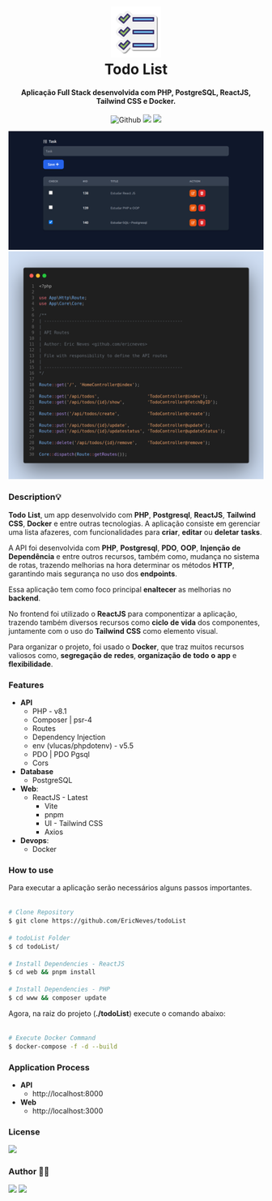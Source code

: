 <h1 align="center">
  <br />
  <img src=".github/favicon.png">
  <br />
  Todo List
  <br />
</h1>

<h4 align="center">
  Aplicação Full Stack desenvolvida com PHP, PostgreSQL, ReactJS, Tailwind CSS e Docker.
</h4> 

<p align="center">
  <img src="https://img.shields.io/github/last-commit/ericneves/todoList?style=flat-square&logo=github&logoColor=%23dddddd&label=LAST%20COMMIT&labelColor=%23333333" alt="Github">
  <img src="https://img.shields.io/github/languages/top/ericneves/todoList?style=flat-square&logo=PHP&logoColor=%238892BF&label=PHP&labelColor=%23dddddd">
  <img src="https://img.shields.io/github/license/ericneves/todoList?style=flat-square&color=%237f5af0">
</p>

![screenshot](.github/screenshotA.png)
![screenshot](.github/screenshotB.png)

### Description💡

**Todo** **List**, um app desenvolvido com **PHP**, **Postgresql**, **ReactJS**, **Tailwind** **CSS**, **Docker** e entre outras tecnologias. A aplicação consiste em gerenciar uma lista afazeres, com funcionalidades para **criar**, **editar** ou **deletar** **tasks**.

A API foi desenvolvida com **PHP**, **Postgresql**, **PDO**, **OOP**, **Injenção** **de** **Dependência** e entre outros recursos, também como, mudança no sistema de rotas, trazendo melhorias na hora determinar os métodos **HTTP**, garantindo mais segurança no uso dos **endpoints**.

Essa aplicação tem como foco principal **enaltecer** as melhorias no **backend**.

No frontend foi utilizado o **ReactJS** para componentizar a aplicação, trazendo também diversos recursos como **ciclo** **de** **vida** dos componentes, juntamente com o uso do **Tailwind** **CSS** como elemento visual.

Para organizar o projeto, foi usado o **Docker**, que traz muitos recursos valiosos como, **segregação** **de** **redes**, **organização** **de** **todo** **o** **app** e **flexibilidade**.

### Features 

* <b>API</b>
  - PHP - v8.1
   - Composer | psr-4
   - Routes
   - Dependency Injection
   - env (vlucas/phpdotenv) - v5.5
   - PDO | PDO Pgsql 
   - Cors
* <b>Database</b>
  - PostgreSQL
* <b>Web</b>:
    - ReactJS - Latest
      - Vite
      - pnpm
      - UI - Tailwind CSS
      - Axios
* <b>Devops</b>:
  - Docker

### How to use 

Para executar a aplicação serão necessários alguns passos importantes.


```sh

# Clone Repository
$ git clone https://github.com/EricNeves/todoList

# todoList Folder
$ cd todoList/

# Install Dependencies - ReactJS
$ cd web && pnpm install

# Install Dependencies - PHP
$ cd www && composer update


```

Agora, na raiz do projeto (**./todoList**) execute o comando abaixo:

```sh

# Execute Docker Command
$ docker-compose -f -d --build

```

### Application Process 

* <b>API</b>
  - http://localhost:8000
* <b>Web</b>
  - http://localhost:3000


### License 

<img src="https://img.shields.io/github/license/ericneves/todoList?style=flat-square&color=%237f5af0">

### Author 🧑‍💻
<a href="https://www.instagram.com/ericneves_dev/"><img src="https://img.shields.io/badge/Instagram-E4405F?style=for-the-badge&logo=instagram&logoColor=white"></a> <a href="https://linkedin.com/in/ericnevesrr"> <img src="https://img.shields.io/badge/LinkedIn-0077B5?style=for-the-badge&logo=linkedin&logoColor=white"></a>
